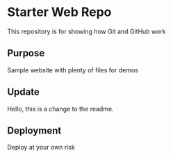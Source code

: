 # Starter Web Repo

This repository is for showing how Git and GitHub work

## Purpose

Sample website with plenty of files for demos

## Update

Hello, this is a change to the readme.

## Deployment

Deploy at your own risk

